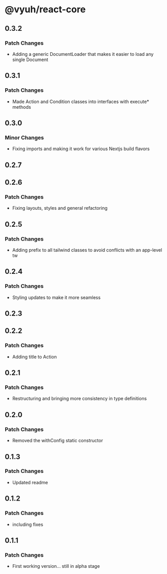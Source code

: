 # @vyuh/react-core

## 0.3.2

### Patch Changes

- Adding a generic DocumentLoader that makes it easier to load any single
  Document

## 0.3.1

### Patch Changes

- Made Action and Condition classes into interfaces with execute\* methods

## 0.3.0

### Minor Changes

- Fixing imports and making it work for various Nextjs build flavors

## 0.2.7

## 0.2.6

### Patch Changes

- Fixing layouts, styles and general refactoring

## 0.2.5

### Patch Changes

- Adding prefix to all tailwind classes to avoid conflicts with an app-level tw

## 0.2.4

### Patch Changes

- Styling updates to make it more seamless

## 0.2.3

## 0.2.2

### Patch Changes

- Adding title to Action

## 0.2.1

### Patch Changes

- Restructuring and bringing more consistency in type definitions

## 0.2.0

### Patch Changes

- Removed the withConfig static constructor

## 0.1.3

### Patch Changes

- Updated readme

## 0.1.2

### Patch Changes

- including fixes

## 0.1.1

### Patch Changes

- First working version... still in alpha stage
